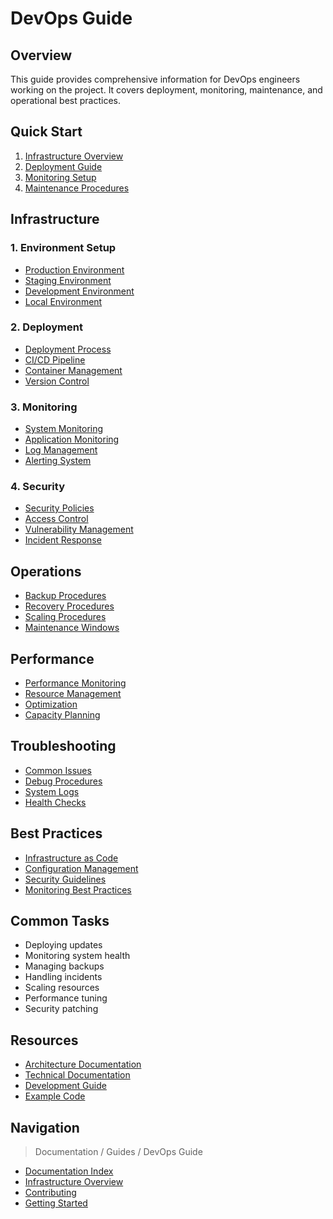 # DevOps Guide

## Overview
This guide provides comprehensive information for DevOps engineers working on the project. It covers deployment, monitoring, maintenance, and operational best practices.

## Quick Start
1. [Infrastructure Overview](../development/infrastructure.md)
2. [Deployment Guide](../development/deployment.md)
3. [Monitoring Setup](../development/monitoring.md)
4. [Maintenance Procedures](../development/maintenance.md)

## Infrastructure
### 1. Environment Setup
- [Production Environment](../development/production.md)
- [Staging Environment](../development/staging.md)
- [Development Environment](../development/development.md)
- [Local Environment](../development/local.md)

### 2. Deployment
- [Deployment Process](../development/deployment-process.md)
- [CI/CD Pipeline](../development/ci-cd.md)
- [Container Management](../development/containers.md)
- [Version Control](../development/version-control.md)

### 3. Monitoring
- [System Monitoring](../development/system-monitoring.md)
- [Application Monitoring](../development/app-monitoring.md)
- [Log Management](../development/logging.md)
- [Alerting System](../development/alerting.md)

### 4. Security
- [Security Policies](../development/security-policies.md)
- [Access Control](../development/access-control.md)
- [Vulnerability Management](../development/vulnerabilities.md)
- [Incident Response](../development/incidents.md)

## Operations
- [Backup Procedures](../development/backup.md)
- [Recovery Procedures](../development/recovery.md)
- [Scaling Procedures](../development/scaling.md)
- [Maintenance Windows](../development/maintenance-windows.md)

## Performance
- [Performance Monitoring](../development/performance-monitoring.md)
- [Resource Management](../development/resources.md)
- [Optimization](../development/optimization.md)
- [Capacity Planning](../development/capacity.md)

## Troubleshooting
- [Common Issues](troubleshooting.md)
- [Debug Procedures](debugging.md)
- [System Logs](../development/logs.md)
- [Health Checks](../development/health-checks.md)

## Best Practices
- [Infrastructure as Code](../development/infrastructure-as-code.md)
- [Configuration Management](../development/configuration.md)
- [Security Guidelines](../development/security-guidelines.md)
- [Monitoring Best Practices](../development/monitoring-best-practices.md)

## Common Tasks
- Deploying updates
- Monitoring system health
- Managing backups
- Handling incidents
- Scaling resources
- Performance tuning
- Security patching

## Resources
- [Architecture Documentation](../architecture/README.md)
- [Technical Documentation](../technical/README.md)
- [Development Guide](developer.md)
- [Example Code](../examples/README.md)

## Navigation
> Documentation / Guides / DevOps Guide

- [Documentation Index](../index.md)
- [Infrastructure Overview](../development/infrastructure.md)
- [Contributing](../CONTRIBUTING.md)
- [Getting Started](getting-started.md)
